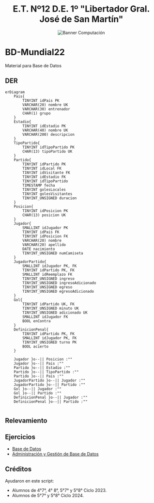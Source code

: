 <h1 align="center">E.T. Nº12 D.E. 1º "Libertador Gral. José de San Martín"</h1>
<p align="center">
  <img src="https://et12.edu.ar/imgs/computacion/vamoaprogramabanner.png" alt="Banner Computación">
</p>

# BD-Mundial22
 Material para Base de Datos 

## DER

```mermaid
erDiagram
    Pais{   
        TINYINT idPais PK
        VARCHAR(20) nombre UK
        VARCHAR(30) entrenador
        CHAR(1) grupo
    }
    Estadio{
        TINYINT idEstadio PK
        VARCHAR(40) nombre UK
        VARCHAR(200) descripcion
    }
    TipoPartido{
        TINYINT idTipoPartido PK
        CHAR(13) tipoPartido UK
    }
    Partido{
        TINYINT idPartido PK
        TINYINT idLocal FK
        TINYINT idVisitante FK
        TINYINT idEstadio FK
        TINYINT idTipoPartido
        TIMESTAMP fecha
        TINYINT golesLocales
        TINYINT golesVisitantes
        TINYINT_UNSIGNED duracion
    }
    Posicion{
        TINYINT idPosicion PK
        CHAR(13) posicion UK
    }
    Jugador{
        SMALLINT idJugador PK
        TINYINT idPais FK
        TINYINT idPosicion FK
        VARCHAR(20) nombre
        VARCHAR(20) apellido
        DATE nacimiento 
        TINYINT_UNSIGNED numCamiseta
    }
    JugadorPartido{
        SMALLINT idJugador PK, FK
        TINYINT idPartido PK, FK
        SMALLINT idReemplazo FK
        TINYINT_UNSIGNED ingreso
        TINYINT_UNSIGNED ingresoAdicionado
        TINYINT_UNSIGNED egreso
        TINYINT_UNSIGNED egresoAdicionado
    }
    Gol{
        TINYINT idPartido UK, FK
        TINYINT_UNSIGNED minuto UK
        TINYINT_UNSIGNED adicionado UK
        SMALLINT idJugador FK
        BOOL enContra
    }
    DefinicionPenal{
        TINYINT idPartido PK, FK
        SMALLINT idJugador PK, FK
        TINYINT_UNSIGNED turno PK
        BOOL acierto
    }

    Jugador }o--|| Posicion :""
    Jugador }o--|| Pais :""
    Partido }o--|| Estadio :""
    Partido }o--|| TipoPartido :""
    Partido }o--|| Pais :""
    JugadorPartido }o--|| Jugador :""
    JugadorPartido }o--|| Partido :""
    Gol }o--|| Jugador :""
    Gol }o--|| Partido :""
    DefinicionPenal }o--|| Jugador :""
    DefinicionPenal }o--|| Partido :""


```

## Relevamiento

## Ejercicios

- [Base de Datos](Enunciados/bd/README.md)
- [Administración y Gestión de Base de Datos](Enunciados/agbd/README.md)

## Créditos

Ayudaron en este script:
- Alumnos de 4°7°, 4° 8°, 5°7° y 5°8° Ciclo 2023.
- Alumnos de 5°7° y 5°8° Ciclo 2024.
